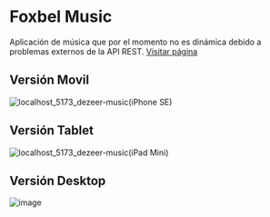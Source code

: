 # Foxbel Music
Aplicación de música que por el momento no es dinámica debido a problemas externos de la API REST.
<a href="https://andremoralesdev.github.io/foxbel-music/">Visitar página</a>

## Versión Movil

![localhost_5173_dezeer-music(iPhone SE)](https://user-images.githubusercontent.com/93801929/229260881-34691d5e-2dac-4638-9f41-927678716982.png)

## Versión Tablet
![localhost_5173_dezeer-music(iPad Mini)](https://user-images.githubusercontent.com/93801929/229260911-dcf8751d-a42c-4575-b6ec-941445ed0588.png)

## Versión Desktop
![image](https://user-images.githubusercontent.com/93801929/229260756-efc011e9-3fe1-4d35-b48d-8eb4dd7a4d06.png)
